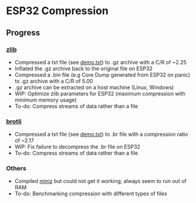 # ESP32 Compression

## Progress

### [zlib](https://github.com/madler/zlib)

- Compressed a txt file (see [demo.txt](demo.txt)) to .gz archive with a C/R  of ~2.25
- Inflated the .gz archive back to the original file on ESP32
- Compressed a .bin file (e.g Core Dump generated from ESP32 on panic) to .gz archive with a C/R of 5.00
- .gz archive can be extracted on a host machine (Linux, Windows)
- WIP: Optimize zlib parameters for ESP32 (maximum compression with minimum memory usage)
- To-do: Compress streams of data rather than a file

### [brotli](https://github.com/martinberlin/brotli)

- Compressed a txt file (see [demo.txt](demo.txt)) to .br file with a compression ratio of ~2.17
- WIP: Fix failure to decompress the .br file on ESP32
- To-do: Compress streams of data rather than a file

### Others

- Compiled [miniz](https://github.com/richgel999/miniz) but could not get it working; always seem to run out of RAM
- To-do: Benchmarking compression with different types of files
